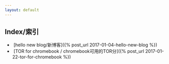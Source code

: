 ```yaml
---
layout: default
---
```


## [](#header-2)Index/索引
*  [hello new blog/新博客]({% post_url 2017-01-04-hello-new-blog %})
*  [TOR for chromebook / chromebook可用的TOR分]({% post_url 2017-01-22-tor-for-chromebook %})
